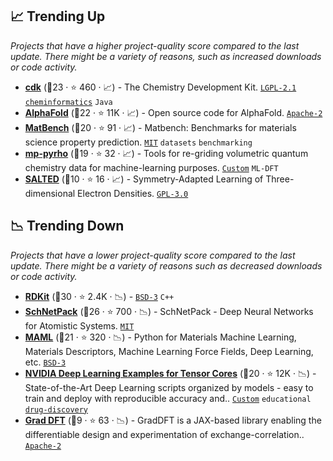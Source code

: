 ## 📈 Trending Up

_Projects that have a higher project-quality score compared to the last update. There might be a variety of reasons, such as increased downloads or code activity._

- <b><a href="https://github.com/cdk/cdk">cdk</a></b> (🥇23 ·  ⭐ 460 · 📈) - The Chemistry Development Kit. <code><a href="https://tldrlegal.com/search?q=LGPL-2.1">LGPL-2.1</a></code> <a href="https://en.wikipedia.org/wiki/Cheminformatics"><code>cheminformatics</code></a> <code>Java</code>
- <b><a href="https://github.com/google-deepmind/alphafold">AlphaFold</a></b> (🥇22 ·  ⭐ 11K · 📈) - Open source code for AlphaFold. <code><a href="http://bit.ly/3nYMfla">Apache-2</a></code>
- <b><a href="https://github.com/materialsproject/matbench">MatBench</a></b> (🥇20 ·  ⭐ 91 · 📈) - Matbench: Benchmarks for materials science property prediction. <code><a href="http://bit.ly/34MBwT8">MIT</a></code> <code>datasets</code> <code>benchmarking</code>
- <b><a href="https://github.com/materialsproject/pyrho">mp-pyrho</a></b> (🥈19 ·  ⭐ 32 · 📈) - Tools for re-griding volumetric quantum chemistry data for machine-learning purposes. <code><a href="https://github.com/materialsproject/pyrho">Custom</a></code> <code>ML-DFT</code>
- <b><a href="https://github.com/andreagrisafi/SALTED">SALTED</a></b> (🥈10 ·  ⭐ 16 · 📈) - Symmetry-Adapted Learning of Three-dimensional Electron Densities. <code><a href="http://bit.ly/2M0xdwT">GPL-3.0</a></code>

## 📉 Trending Down

_Projects that have a lower project-quality score compared to the last update. There might be a variety of reasons such as decreased downloads or code activity._

- <b><a href="https://github.com/rdkit/rdkit">RDKit</a></b> (🥇30 ·  ⭐ 2.4K · 📉) -  <code><a href="http://bit.ly/3aKzpTv">BSD-3</a></code> <code>C++</code>
- <b><a href="https://github.com/atomistic-machine-learning/schnetpack">SchNetPack</a></b> (🥇26 ·  ⭐ 700 · 📉) - SchNetPack - Deep Neural Networks for Atomistic Systems. <code><a href="http://bit.ly/34MBwT8">MIT</a></code>
- <b><a href="https://github.com/materialsvirtuallab/maml">MAML</a></b> (🥈21 ·  ⭐ 320 · 📉) - Python for Materials Machine Learning, Materials Descriptors, Machine Learning Force Fields, Deep Learning, etc. <code><a href="http://bit.ly/3aKzpTv">BSD-3</a></code>
- <b><a href="https://github.com/NVIDIA/DeepLearningExamples#graph-neural-networks">NVIDIA Deep Learning Examples for Tensor Cores</a></b> (🥈20 ·  ⭐ 12K · 📉) - State-of-the-Art Deep Learning scripts organized by models - easy to train and deploy with reproducible accuracy and.. <code><a href="https://github.com/NVIDIA/DeepLearningExamples/blob/master/DGLPyTorch/DrugDiscovery/SE3Transformer/LICENSE">Custom</a></code> <code>educational</code> <a href="https://en.wikipedia.org/wiki/Drug_design#Computer-aided_drug_design"><code>drug-discovery</code></a>
- <b><a href="https://github.com/XanaduAI/GradDFT">Grad DFT</a></b> (🥈9 ·  ⭐ 63 · 📉) - GradDFT is a JAX-based library enabling the differentiable design and experimentation of exchange-correlation.. <code><a href="http://bit.ly/3nYMfla">Apache-2</a></code>

